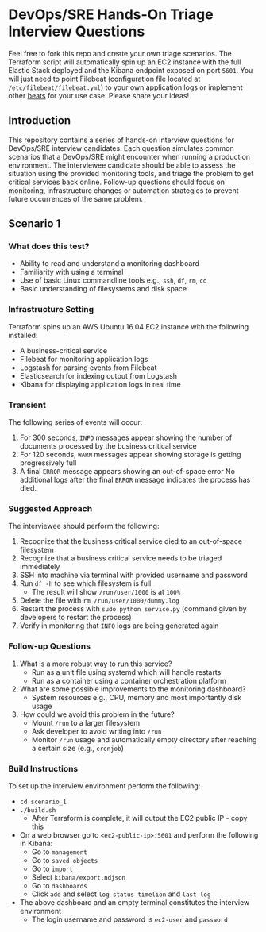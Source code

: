 # DevOps/SRE Hands-On Triage Interview Questions

Feel free to fork this repo and create your own triage scenarios. The Terraform script will automatically spin up an EC2 instance with the full Elastic Stack deployed and the Kibana endpoint exposed on port `5601`. You will just need to point Filebeat (configuration file located at `/etc/filebeat/filebeat.yml`) to your own application logs or implement other [beats](https://www.elastic.co/products/beats) for your use case. Please share your ideas!

## Introduction

This repository contains a series of hands-on interview questions for DevOps/SRE interview candidates. Each question simulates common scenarios that a DevOps/SRE might encounter when running a production environment. The interviewee candidate should be able to assess the situation using the provided monitoring tools, and triage the problem to get critical services back online. Follow-up questions should focus on monitoring, infrastructure changes or automation strategies to prevent future occurrences of the same problem.

## Scenario 1

### What does this test?

- Ability to read and understand a monitoring dashboard
- Familiarity with using a terminal 
- Use of basic Linux commandline tools e.g., `ssh`, `df`, `rm`, `cd`
- Basic understanding of filesystems and disk space

### Infrastructure Setting

Terraform spins up an AWS Ubuntu 16.04 EC2 instance with the following installed:
- A business-critical service
- Filebeat for monitoring application logs
- Logstash for parsing events from Filebeat
- Elasticsearch for indexing output from Logstash
- Kibana for displaying application logs in real time 

### Transient

The following series of events will occur:
1. For 300 seconds, `INFO` messages appear showing the number of documents processed by the business critical service
2. For 120 seconds, `WARN` messages appear showing storage is getting progressively full
3. A final `ERROR` message appears showing an out-of-space error
No additional logs after the final `ERROR` message indicates the process has died.

### Suggested Approach

The interviewee should perform the following:
1. Recognize that the business critical service died to an out-of-space filesystem
2. Recognize that a business critical service needs to be triaged immediately
3. SSH into machine via terminal with provided username and password
4. Run `df -h` to see which filesystem is full
    * The result will show `/run/user/1000` is at `100%`
5. Delete the file with `rm /run/user/1000/dummy.log`
6. Restart the process with `sudo python service.py` (command given by developers to restart the process)
7. Verify in monitoring that `INFO` logs are being generated again

### Follow-up Questions

1. What is a more robust way to run this service?
    * Run as a unit file using systemd which will handle restarts
    * Run as a container using a container orchestration platform
2. What are some possible improvements to the monitoring dashboard?
    * System resources e.g., CPU, memory and most importantly disk usage
3. How could we avoid this problem in the future?
    * Mount `/run` to a larger filesystem
    * Ask developer to avoid writing into `/run`
    * Monitor `/run` usage and automatically empty directory after reaching a certain size (e.g., `cronjob`)

### Build Instructions

To set up the interview environment perform the following:
- `cd scenario_1`
- `./build.sh`
    * After Terraform is complete, it will output the EC2 public IP - copy this
- On a web browser go to `<ec2-public-ip>:5601` and perform the following in Kibana:
    * Go to `management`
    * Go to `saved objects`
    * Go to `import`
    * Select `kibana/export.ndjson`
    * Go to `dashboards`
    * Click `add` and select `log status timelion` and `last log`
- The above dashboard and an empty terminal constitutes the interview environment
    * The login username and password is `ec2-user` and `password`
